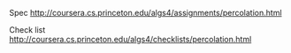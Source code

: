 Spec
http://coursera.cs.princeton.edu/algs4/assignments/percolation.html

Check list
http://coursera.cs.princeton.edu/algs4/checklists/percolation.html
